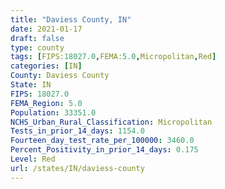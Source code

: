 ```yaml
---
title: "Daviess County, IN"
date: 2021-01-17
draft: false
type: county
tags: [FIPS:18027.0,FEMA:5.0,Micropolitan,Red]
categories: [IN]
County: Daviess County
State: IN
FIPS: 18027.0
FEMA_Region: 5.0
Population: 33351.0
NCHS_Urban_Rural_Classification: Micropolitan
Tests_in_prior_14_days: 1154.0
Fourteen_day_test_rate_per_100000: 3460.0
Percent_Positivity_in_prior_14_days: 0.175
Level: Red
url: /states/IN/daviess-county
---
```



